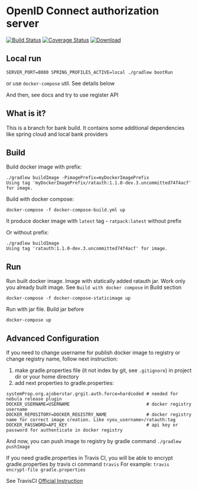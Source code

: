 # OpenID Connect authorization server
[![Build Status](https://travis-ci.org/alfa-laboratory/ratauth.svg?branch=master)](https://travis-ci.org/alfa-laboratory/ratauth)
[![Coverage Status](https://coveralls.io/repos/github/alfa-laboratory/ratauth/badge.svg)](https://coveralls.io/github/alfa-laboratory/ratauth)
[![Download](https://api.bintray.com/packages/alfa-laboratory/docker/ratauth/images/download.svg)](https://bintray.com/alfa-laboratory/docker/ratauth/_latestVersion)
## Local run

`SERVER_PORT=8080 SPRING_PROFILES_ACTIVE=local ./gradlew bootRun`

or use `docker-compose` util. See details below

And then, see docs and try to use register API

## What is it?

This is a branch for bank build. It contains some additional dependencies like spring cloud and local bank providers

## Build

Build docker image with prefix:

    ./gradlew buildImage -PimagePrefix=myDockerImagePrefix
    Using tag 'myDockerImagePrefix/ratauth:1.1.0-dev.3.uncommitted74f4acf' for image.

Build with docker compose:

    docker-compose -f docker-compose-build.yml up

It produce docker image with `latest` tag - `ratpack:latest` without prefix

Or without prefix:

    ./gradlew buildImage
    Using tag 'ratauth:1.1.0-dev.3.uncommitted74f4acf' for image.

## Run

Run built docker image. Image with statically added ratauth jar. Work only you already built image. See `Build with docker compose` in Build section

    docker-compose -f docker-compose-staticimage up

Run with jar file. Build jar before

    docker-compose up

## Advanced Configuration

If you need to change username for publish docker image to registry or change
registry name, follow next instruction:

1. make gradle.properties file (it not index by git, see `.gitignore`) in
project dir or your home directory
1. add next properties to gradle.properties:
```
systemProp.org.ajoberstar.grgit.auth.force=hardcoded # needed for nebula release plugin
DOCKER_USERNAME=USERNAME                             # docker registry username
DOCKER_REPOSITORY=DOCKER_REGISTRY_NAME               # docker registry name for correct image creation. Like <you_username>/ratauth:tag
DOCKER_PASSWORD=API_KEY                              # api key or password for authenticate in docker registry
```

And now, you can push image to registry by gradle command `./gradlew pushImage`

If you need gradle.properties in Travis CI, you will be able to encrypt gradle.properties by travis ci command `travis`
For example: `travis encrypt-file gradle.properties`

See TravisCI [Official Instruction](https://docs.travis-ci.com/user/encryption-keys/)